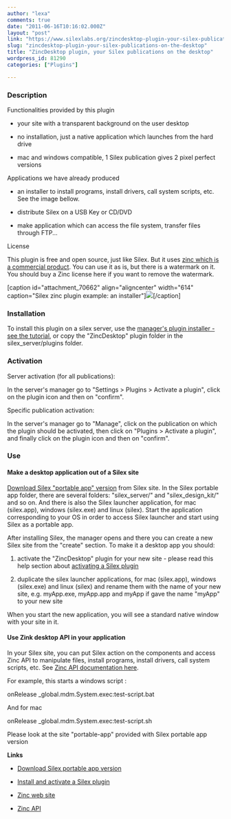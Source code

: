 ```yaml
---
author: "lexa"
comments: true
date: "2011-06-16T10:16:02.000Z"
layout: "post"
link: "https://www.silexlabs.org/zincdesktop-plugin-your-silex-publications-on-the-desktop/"
slug: "zincdesktop-plugin-your-silex-publications-on-the-desktop"
title: "ZincDesktop plugin, your Silex publications on the desktop"
wordpress_id: 81290
categories: ["Plugins"]

---
```

### Description


Functionalities provided by this plugin




  * your site with a transparent background on the user desktop


  * no installation, just a native application which launches from the hard drive


  * mac and windows compatible, 1 Silex publication gives 2 pixel perfect versions


Applications we have already produced


  * an installer to install programs, install drivers, call system scripts, etc. See the image bellow.


  * distribute Silex on a USB Key or CD/DVD


  * make application which can access the file system, transfer files through FTP...


License

This plugin is free and open source, just like Silex. But it uses [zinc which is a commercial product](http://www.multidmedia.com/). You can use it as is, but there is a watermark on it. You should buy a Zinc license here if you want to remove the watermark.

[caption id="attachment_70662" align="aligncenter" width="614" caption="Silex zinc plugin example: an installer"]![](https://www.silexlabs.org/wp-content/uploads/2011/06/silex-portable-app-example.jpg)[/caption]

<!-- more -->


### Installation


To install this plugin on a silex server, use the [manager's plugin installer - see the tutorial](https://www.silexlabs.org/?p=1447), or copy the "ZincDesktop" plugin folder in the silex_server/plugins folder.


### Activation


Server activation (for all publications):

In the server's manager go to "Settings > Plugins > Activate a plugin", click on the plugin icon and then on "confirm".

Specific publication activation:

In the server's manager go to "Manage", click on the publication on which the plugin should be activated, then click on "Plugins > Activate a plugin", and finally click on the plugin icon and then on "confirm".


### **Use**




#### Make a desktop application out of a Silex site


[Download Silex "portable app" version](http://projects.silexlabs.org/?/silex/flash.cms/download) from Silex site. In the Silex portable app folder, there are several folders: "silex_server/" and "silex_design_kit/" and so on. And there is also the Silex launcher application, for mac (silex.app), windows (silex.exe) and linux (silex). Start the application corresponding to your OS in order to access Silex launcher and start using Silex as a portable app.

After installing Silex, the manager opens and there you can create a new Silex site from the "create" section. To make it a desktop app you should:




  1. activate the "ZincDesktop" plugin for your new site - please read this help section about [activating a Silex plugin](https://www.silexlabs.org/?p=1519)


  2. duplicate the silex launcher applications, for mac (silex.app), windows (silex.exe) and linux (silex) and rename them with the name of your new site, e.g. myApp.exe, myApp.app and myApp if gave the name "myApp" to your new site


When you start the new application, you will see a standard native window with your site in it.


#### Use Zink desktop API in your application


In your Silex site, you can put Silex action on the components and access Zinc API to manipulate files, install programs, install drivers, call system scripts, etc. See [Zinc API documentation here](http://www.multidmedia.com/support/livedocs/).

For example, this starts a windows script :

onRelease _global.mdm.System.exec:test-script.bat

And for mac

onRelease _global.mdm.System.exec:test-script.sh

Please look at the site "portable-app" provided with Silex portable app version

**Links**




  * [Download Silex portable app version](http://projects.silexlabs.org/?/silex/flash.cms/download)


  * [Install and activate a Silex plugin](https://www.silexlabs.org/?p=1519)


  * [Zinc web site](http://www.multidmedia.com/)


  * [Zinc API](http://www.multidmedia.com/support/livedocs/)



